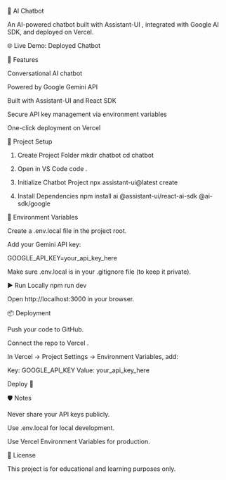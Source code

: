 🤖 AI Chatbot

An AI-powered chatbot built with Assistant-UI
, integrated with Google AI SDK, and deployed on Vercel.

🌐 Live Demo: Deployed Chatbot

🚀 Features

Conversational AI chatbot

Powered by Google Gemini API

Built with Assistant-UI and React SDK

Secure API key management via environment variables

One-click deployment on Vercel

📂 Project Setup
1. Create Project Folder
mkdir chatbot
cd chatbot

2. Open in VS Code
code .

3. Initialize Chatbot Project
npx assistant-ui@latest create

4. Install Dependencies
npm install ai @assistant-ui/react-ai-sdk @ai-sdk/google

🔑 Environment Variables

Create a .env.local file in the project root.

Add your Gemini API key:

GOOGLE_API_KEY=your_api_key_here


Make sure .env.local is in your .gitignore file (to keep it private).

▶️ Run Locally
npm run dev


Open http://localhost:3000
 in your browser.

📦 Deployment

Push your code to GitHub.

Connect the repo to Vercel
.

In Vercel → Project Settings → Environment Variables, add:

Key: GOOGLE_API_KEY
Value: your_api_key_here


Deploy 🎉

🛡️ Notes

Never share your API keys publicly.

Use .env.local for local development.

Use Vercel Environment Variables for production.

📝 License

This project is for educational and learning purposes only.
